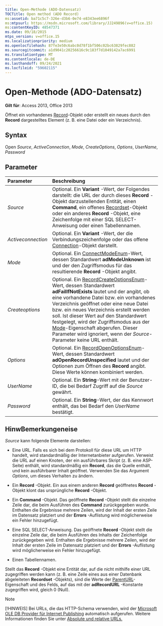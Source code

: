 ```yaml
---
title: Open-Methode (ADO-Datensatz)
TOCTitle: Open method (ADO Record)
ms:assetid: ba71c5c7-326e-d3b6-0e74-e8343ee6896f
ms:mtpsurl: https://msdn.microsoft.com/library/JJ249896(v=office.15)
ms:contentKeyID: 48547371
ms.date: 09/18/2015
mtps_version: v=office.15
ms.localizationpriority: medium
ms.openlocfilehash: 87fe3e50c6abc0d78f1bf506c02bc63829fec882
ms.sourcegitcommit: a1d9041c20256616c9c183f7d1049142a7ac6991
ms.translationtype: MT
ms.contentlocale: de-DE
ms.lasthandoff: 09/24/2021
ms.locfileid: "59602115"
---
```

# <a name="open-method-ado-record"></a>Open-Methode (ADO-Datensatz)

**Gilt für**: Access 2013, Office 2013

Öffnet ein vorhandenes [Record](record-object-ado.md)-Objekt oder erstellt ein neues durch den **Record** dargestelltes Element (z. B. eine Datei oder ein Verzeichnis).

## <a name="syntax"></a>Syntax

Open *Source*, *ActiveConnection*, *Mode*, *CreateOptions*, *Options*, *UserName*, *Password*

## <a name="parameters"></a>Parameter

|Parameter|Beschreibung|
|:--------|:----------|
|*Source* |Optional. Ein **Variant** -Wert, der Folgendes darstellt: die URL der durch dieses **Record** -Objekt darzustellenden Entität, einen **Command**, ein offenes [Recordset](recordset-object-ado.md)-Objekt oder ein anderes **Record** -Objekt, eine Zeichenfolge mit einer SQL SELECT-Anweisung oder einen Tabellennamen.|
|*Activeconnection* | Optional. Ein **Variant** -Wert, der die Verbindungszeichenfolge oder das offene [Connection](connection-object-ado.md)-Objekt darstellt.|
|*Mode* |Optional. Ein [ConnectModeEnum](connectmodeenum.md)-Wert, dessen Standardwert **adModeUnknown** ist und der den Zugriffsmodus für das resultierende **Record** -Objekt angibt.|
|*Createoptions* |Optional. Ein [RecordCreateOptionsEnum](recordcreateoptionsenum.md)-Wert, dessen Standardwert **adFailIfNotExists** lautet und der angibt, ob eine vorhandene Datei bzw. ein vorhandenes Verzeichnis geöffnet oder eine neue Datei bzw. ein neues Verzeichnis erstellt werden soll. Ist dieser Wert auf den Standardwert festgelegt, wird der Zugriffsmodus aus der [Mode](mode-property-ado.md)-Eigenschaft abgerufen. Dieser Parameter wird ignoriert, wenn der *Source*-Parameter keine URL enthält.|
|*Options* |Optional. Ein [RecordOpenOptionsEnum](recordopenoptionsenum.md)-Wert, dessen Standardwert **adOpenRecordUnspecified** lautet und der Optionen zum Öffnen des **Record** angibt. Diese Werte können kombiniert werden.|
|*UserName* |Optional. Ein **String**-Wert mit der Benutzer-ID, die bei Bedarf Zugriff auf die *Source* gewährt.|
|*Password* |Optional. Ein **String**-Wert, der das Kennwort enthält, das bei Bedarf den *UserName* bestätigt.|

## <a name="remarks"></a>HinwBemerkungeneise

*Source* kann folgende Elemente darstellen:

- Eine URL. Falls es sich bei dem Protokoll für diese URL um HTTP handelt, wird standardmäßig der Internetanbieter aufgerufen. Verweist die URL auf einen Knoten, der ein ausführbares Skript (z. B. eine ASP-Seite) enthält, wird standardmäßig ein **Record**, das die Quelle enthält, und kein ausführbarer Inhalt geöffnet. Verwenden Sie das Argument *Options*, um dieses Verhalten zu ändern.

- Ein **Record** -Objekt. Ein aus einem anderen **Record** geöffnetes **Record** -Objekt klont das ursprüngliche **Record** -Objekt.

- Ein **Command** -Objekt. Das geöffnete **Record** -Objekt stellt die einzelne Zeile dar, die beim Ausführen des **Command** zurückgegeben wurde. Enthalten die Ergebnisse mehrere Zeilen, wird der Inhalt der ersten Zeile im Datensatz platziert und der **Errors** -Auflistung wird möglicherweise ein Fehler hinzugefügt.

- Eine SQL SELECT-Anweisung. Das geöffnete **Record** -Objekt stellt die einzelne Zeile dar, die beim Ausführen des Inhalts der Zeichenfolge zurückgegeben wird. Enthalten die Ergebnisse mehrere Zeilen, wird der Inhalt der ersten Zeile im Datensatz platziert und der **Errors** -Auflistung wird möglicherweise ein Fehler hinzugefügt.

- Einen Tabellennamen.

Stellt das **Record** -Objekt eine Entität dar, auf die nicht mithilfe einer URL zugegriffen werden kann (z. B. eine Zeile eines aus einer Datenbank abgeleiteten **Recordset** -Objekts), sind die Werte der [ParentURL](parenturl-property-ado.md)-Eigenschaft und des Felds, auf das mit der **adRecordURL** -Konstante zugegriffen wird, gleich 0 (Null).

> [!NOTE]
> [!HINWEIS] Bei URLs, die das HTTP-Schema verwenden, wird der [Microsoft OLE DB Provider für Internet Publishing](microsoft-ole-db-provider-for-internet-publishing.md) automatisch aufgerufen. Weitere Informationen finden Sie unter [Absolute und relative URLs.](absolute-and-relative-urls.md)


